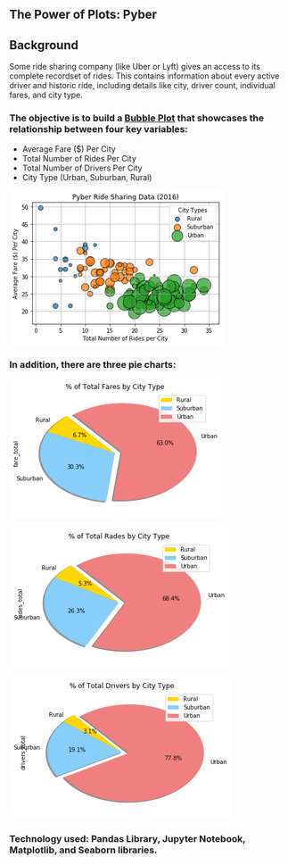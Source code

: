 ## The Power of Plots: Pyber

## Background

 Some ride sharing company (like Uber or Lyft) gives an access to its complete recordset of rides. This contains information about every active driver and historic ride, including details like city, driver count, individual fares, and city type.

### The objective is to build a [Bubble Plot](https://en.wikipedia.org/wiki/Bubble_chart) that showcases the relationship between four key variables:

* Average Fare ($) Per City
* Total Number of Rides Per City
* Total Number of Drivers Per City
* City Type (Urban, Suburban, Rural)

![png](output_6_0.png)



### In addition, there are three pie charts:


![png](output_8_0.png)


![png](output_10_0.png)


![png](output_12_0.png)

### Technology used: Pandas Library, Jupyter Notebook, Matplotlib, and Seaborn libraries.

